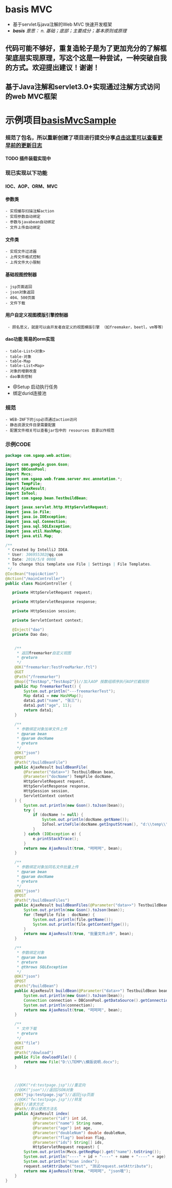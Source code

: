 # **basis  MVC**
- 基于servlet与java注解的Web MVC 快速开发框架
- _**basis** 意思： n. 基础；底部；主要成分；基本原则或原理_

## 代码可能不够好，重复造轮子是为了更加充分的了解框架底层实现原理，写这个这是一种尝试，一种突破自我的方式。欢迎提出建议！谢谢！

## 基于Java注解和servlet3.0+实现通过注解方式访问的web MVC框架

# 示例项目[basisMvcSample](https://github.com/threefish/basisMvcSample "示例项目")

###  规范了包名，所以重新创建了项目进行提交分享[点击这里可以查看更早前的更新日志](https://github.com/threefish/WebFrameWork "更早前的更新日志")

#### TODO 插件装载实现中

### 现已实现以下功能
#### IOC、AOP、ORM、MVC

#### 参数类

    - 实现缓存扫描注解action
    - 实现参数自动绑定
    - 参数与javabean自动绑定
    - 文件上传自动绑定

#### 文件类
    - 实现文件过滤器
    - 上传文件格式控制
    - 上传文件大小限制

#### 基础视图控制器
    - jsp页面返回
    - json对象返回
    - 404、500页面
    - 文件下载
#### 用户自定义视图模版引擎控制器
     - 顾名思义，就是可以由开发者自定义的视图模版引擎 （如freemaker，beetl，vm等等）

#### dao功能  简易的orm实现
    - table-List<对象>
    - table-对象
    - table-Map
    - table-List<Map>
    - 对象的增删改查
    - dao事务控制

- @Setup 启动执行任务
- 绑定durid连接池



### 规范
    - WEB-INF下的jsp必须通过action访问
    - 静态资源文件目录需要配置
    - 配置文件相关可以查看jar包中的 resources 目录以作规范

### 示例CODE
```java
package com.sgaop.web.action;

import com.google.gson.Gson;
import DBConnPool;
import Mvcs;
import com.sgaop.web.frame.server.mvc.annotation.*;
import TempFile;
import AjaxResult;
import IoTool;
import com.sgaop.bean.TestbuildBean;

import javax.servlet.http.HttpServletRequest;
import java.io.File;
import java.io.IOException;
import java.sql.Connection;
import java.sql.SQLException;
import java.util.HashMap;
import java.util.Map;

/**
 * Created by IntelliJ IDEA.
 * User: 306955302@qq.com
 * Date: 2016/5/8 0008
 * To change this template use File | Settings | File Templates.
 */
@IocBean("topicAction")
@Action("/mainController")
public class MainController {

   private HttpServletRequest request;

   private HttpServletResponse response;

   private HttpSession session;

   private ServletContext context;

   @Inject("dao")
   private Dao dao;


    /**
     * 返回freemarker自定义视图
     * @return
     */
    @OK("freemarker:TestFreeMarker.ftl")
    @GET
    @Path("/freemarker")
    @Aop({"TestAop","TestAop2"})//加入AOP 按数组顺序执行AOP拦截规则
    public Map freemarkerTest() {
        System.out.println("---freemarkerTest");
        Map data1 = new HashMap();
        data1.put("name", "张三");
        data1.put("age", 11);
        return data1;
    }

    /**
     * 参数绑定对象加单文件上传
     * @param bean
     * @param docName
     * @return
     */
    @OK("json")
    @POST
    @Path("/buildBeanFile")
    public AjaxResult buildBeanFile(
        @Parameter("data>>") TestbuildBean bean,
        @Parameter("docName") TempFile docName,
        HttpServletRequest request,
        HttpServletResponse response,
        HttpSession session,
        ServletContext context
    ) {
        System.out.println(new Gson().toJson(bean));
        try {
            if (docName != null) {
                System.out.println(docName.getName());
                IoTool.writeFile(docName.getInputStream(), "d:\\temp\\" + docName.getName());
            }
        } catch (IOException e) {
            e.printStackTrace();
        }
        return new AjaxResult(true, "呵呵呵", bean);
    }

    /**
     * 参数绑定对象加同名文件批量上传
     * @param bean
     * @param docName
     * @return
     */
    @OK("json")
    @POST
    @Path("/buildBeanFiles")
    public AjaxResult buildBeanFiles(@Parameter("data>>") TestbuildBean bean, @Parameter("docName") TempFile[] docName) {
        System.out.println(new Gson().toJson(bean));
        for (TempFile file : docName) {
            System.out.println(file.getName());
            System.out.println(file.getContentType());
        }
        return new AjaxResult(true, "批量文件上传", bean);
    }

    /**
     * 参数绑定对象
     * @param bean
     * @return
     * @throws SQLException
     */
    @OK("json")
    @POST
    @Path("/buildBean")
    public AjaxResult buildBean(@Parameter("data>>") TestbuildBean bean) throws SQLException {
        System.out.println(new Gson().toJson(bean));
        Connection connection = DBConnPool.getDataSource().getConnection();
        System.out.println(connection);
        return new AjaxResult(true, "呵呵呵", bean);
    }

    /**
     * 文件下载
     * @return
     */
    @OK("file")
    @GET
    @Path("/dowload")
    public File dowloadFile() {
        return new File("D:\\TEMP\\模版说明.docx");
    }



    //@OK("rd:testpage.jsp")//重定向
    //@OK("json")//返回JSON对象
    @OK("jsp:testpage.jsp")//返回jsp页面
    //@OK("fw:testpage.jsp")//转发
    @GET//请求方式
    @Path//默认使用方法名
    public AjaxResult index(
            @Parameter("id") int id,
            @Parameter("name") String name,
            @Parameter("age") int age,
            @Parameter("doubleNum") double doubleNum,
            @Parameter("flag") boolean flag,
            @Parameter("ids") String[] ids,
            HttpServletRequest request) {
        System.out.println(Mvcs.getReqMap().get("name").toString());
        System.out.println("----" + id + "----" + name + "----" + age);
        System.out.println("mian index");
        request.setAttribute("test", "测试request.setAttribute");
        return new AjaxResult(true, "呵呵呵", "json哦");
    }
}

```
